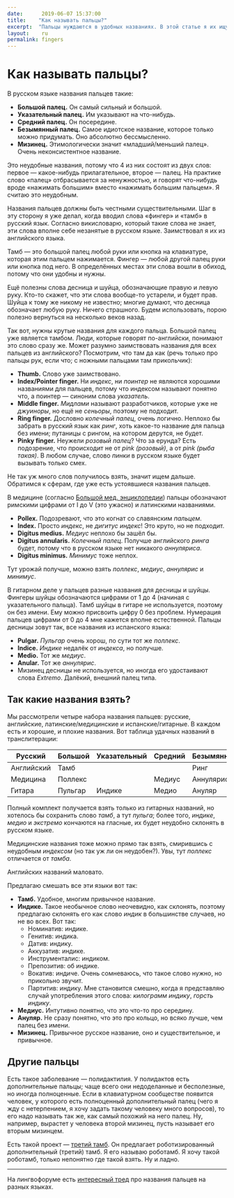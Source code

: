 ```yaml
---
date:      2019-06-07 15:37:00
title:    "Как называть пальцы?"
excerpt:  "Пальцы нуждаются в удобных названиях. В этой статье я их ищу."
layout:    ru
permalink: fingers
---
```

# Как называть пальцы?

В русском языке названия пальцев такие:
- **Большой палец.** Он самый сильный и большой.
- **Указательный палец.** Им указывают на что-нибудь.
- **Средний палец.** Он посередине.
- **Безымянный палец.** Самое идиотское название, которое только можно
  придумать. Оно абсолютно бессмысленно.
- **Мизинец.** Этимологически значит «младший/меньший палец». Очень
  неконсистентное название.

Это неудобные названия, потому что 4 из них состоят из двух слов: первое —
какое-нибудь прилагательное, второе — палец. На практике слово «палец»
отбрасывается за ненужностью, и говорят что-нибудь вроде «нажимать большим»
вместо «нажимать большим пальцем». Я считаю это неудобным.

Названия пальцев должны быть честными существительными. Шаг в эту сторону я уже
делал, когда вводил слова «фингер» и «тамб» в русский язык. Согласно
викисловарю, который такие слова не знает, эти слова вполне себе незанятые в
русском языке. Заимствовал я их из английского языка.

Тамб — это большой палец любой руки или кнопка на клавиатуре, которая этим
пальцем нажимается. Фингер — любой другой палец руки или кнопка под него. В
определённых местах эти слова вошли в обиход, потому что они удобны и нужны.

Ещё полезны слова десница и шуйца, обозначающие правую и левую руку. Кто-то
скажет, что эти слова вообще-то устарели, и будет прав. Шуйца к тому же никому
не известно; многие думают, что десница обозначает любую руку. Ничего страшного.
Будем использовать, порою полезно вернуться на несколько веков назад.

Так вот, нужны крутые названия для каждого пальца. Большой палец уже является
тамбом. Люди, которые говорят по-английски, понимают это слово сразу же. Может
разумно заимствовать названия для всех пальцев из английского? Посмотрим, что
там да как (речь только про пальцы рук, если что; с ножными пальцами там
прикольчик):
- **Thumb.** Слово уже заимствовано.
- **Index/Pointer finger.** Ни *индекс*, ни *поинтер* не являются хорошими
  названиями для пальцев, потому что индексом называют понятно что, а поинтер —
  синоним слова *указатель*.
- **Middle finger.** *Мидлами* называют разработчиков, которые уже не
  *джуиноры*, но ещё не *сеньоры*, поэтому не подходит.
- **Ring finger.** Дословно *колечный палец*, очень логично. Неплохо бы забрать
  в русский язык как *ринг*, хоть какое-то название для пальца без имени;
  путаницы с рингом, на котором дерутся, не будет.
- **Pinky finger.** Неужели *розовый палец*? Что за ерунда? Есть подозрение, что
  происходит не от *pink (розовый)*, а от *pink (рыба такая)*. В любом случае,
  слово *пинки* в русском языке будет вызывать только смех.

Не так уж много слов получилось взять, значит ищем дальше. Обратимся к сферам,
где уже есть устоявшиеся названия пальцев.

В медицине (согласно [Большой мед.
энциклопедии](https://бмэ.орг/index.php/ПАЛЬЦЫ)) пальцы обозначают римскими
цифрами от I до V (это ужасно) и латинскими названиями.
- **Pollex.** Подозревают, что это когнат со славянским *пальцем*.
- **Index.** Просто *индекс*, не *дигитус индекс*! Это круто, но не подходит.
- **Digitus medius.** *Медиус* неплохо бы зашёл бы.
- **Digitus annularis.** *Колечный палец*. Получше английского *ринга* будет,
  потому что в русском языке нет никакого *аннуляриса*.
- **Digitus minimus.** *Минимус* тоже неплох.

Тут урожай получше, можно взять *поллекс*, *медиус*, *аннулярис* и *минимус*.

В гитарном деле у пальцев разные названия для десницы и шуйцы. Фингеры шуйцы
обозначаются цифрами от 1 до 4 (начиная с указательного пальца). Тамб шуйцы в
гитаре не используется, поэтому он без имени. Ему можно присвоить цифру 0 без
проблем. Нумерация пальцев цифрами от 0 до 4 мне кажется вполне естественной.
Пальцы десницы зовут так, все названия из испанского языка:
- **Pulgar.** *Пульгар* очень хорош, по сути тот же *поллекс*.
- **Indice.** *Индике* недалёк от *индекса*, но получше.
- **Medio.** Тот же *медиус*.
- **Anular.** Тот же *аннулярис*.
- Мизинец десницы не используется, но иногда его удостаивают слова *Extremo*.
  Далёкий, внешний палец типа.

## Так какие названия взять?

Мы рассмотрели четыре набора названия пальцев: русские, английские,
латинские/медицинские и испанские/гитарные. В каждом есть и хорошие, и плохие
названия. Вот таблица удачных названий в транслитерации:

|Русский   |Большой|Указательный|Средний|Безымянный|Мизинец |
|----------|-------|------------|-------|----------|--------|
|Английский|Тамб   |            |       |Ринг      |        |
|Медицина  |Поллекс|            |Медиус |Аннулярис |Минимус |
|Гитара    |Пульгар|Индике      |Медио  |Ануляр    |Экстремо|

Полный комплект получается взять только из гитарных названий, но
хотелось бы сохранить слово *тамб*, а тут *пульга*; более того,
*индике*, *медио* и *экстремо* кончаются на гласные, их будет неудобно
склонять в русском языке.

Медицинские названия тоже можно прямо так взять, смирившись с
неудобным *индексом* (но так уж ли он неудобен?). Увы, тут *поллекс*
отличается от *тамба*.

Английских названий маловато.

Предлагаю смешать все эти языки вот так:
- **Тамб.** Удобное, многим привычное название.
- **Индике.** Такое необычное слово неочевидно, как склонять, поэтому
  предлагаю склонять его как слово *индик* в большинстве случаев, но
  не во всех. Вот так:
  - Номинатив: индике.
  - Генитив: индика.
  - Датив: индику.
  - Аккузатив: индике.
  - Инструменталис: индиком.
  - Препозитив: об индике.
  - Вокатив: индиче. Очень сомневаюсь, что такое слово нужно, но
    прикольно звучит.
  - Партитив: индику. Мне становится смешно, когда я представляю
    случай употребления этого слова: *килограмм индику*, *горсть
    индику*.
- **Медиус.** Интутивно понятно, что это что-то про середину.
- **Ануляр.** Не сразу понятно, что это про кольцо, но всяко лучше,
  чем палец без имени.
- **Мизинец.** Привычное русское название, оно и существительное, и
  привычное.

## Другие пальцы

Есть такое заболевание — полидактилия. У полидактов есть
дополнительные пальцы; чаще всего они недоделанные и бесполезные, но
иногда полноценные. Если в клавиатурном сообществе появится человек, у
которого есть полноценный дополнительный палец (чего я жду с
нетерпением, я хочу задать такому человеку много вопросов), то его
надо называть так же, как самый похожий на него палец. Ну, например,
вырастет у человека второй мизинец, пусть называет его вторым
мизинцем.

Есть такой проект — [третий
тамб](https://www.daniclodedesign.com/thethirdthumb). Он предлагает
роботизированный дополнительный (третий) тамб. Я его называю роботамб.
Я хочу такой роботамб, только непонятно где такой взять. Ну и ладно.

<hr>

На лингвофоруме есть [интересный
тред](https://lingvoforum.net/index.php?topic=9611.1) про названия пальцев на
разных языках.
